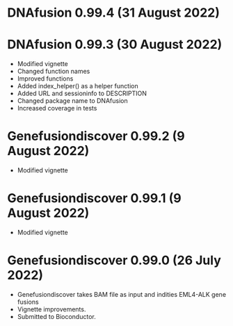 # DNAfusion 0.99.4 (31 August 2022)

# DNAfusion 0.99.3 (30 August 2022)
* Modified vignette
* Changed function names
* Improved functions
* Added index_helper() as a helper function
* Added URL and sessioninfo to DESCRIPTION
* Changed package name to DNAfusion
* Increased coverage in tests

# Genefusiondiscover 0.99.2 (9 August 2022)
* Modified vignette

# Genefusiondiscover 0.99.1 (9 August 2022)
* Modified vignette

# Genefusiondiscover 0.99.0 (26 July 2022)
* Genefusiondiscover takes BAM file as input and indities EML4-ALK gene fusions
* Vignette improvements.
* Submitted to Bioconductor.

